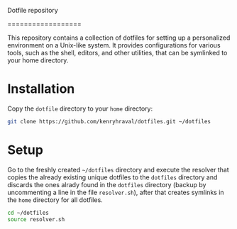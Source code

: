 Dotfile repository

==================

This repository contains a collection of dotfiles for setting up a personalized environment on a Unix-like system. It provides configurations for various tools, such as the shell, editors, and other utilities, that can be symlinked to your home directory.

# Installation
	
Copy the `dotfile` directory to your `home` directory:

```bash
git clone https://github.com/kenryhraval/dotfiles.git ~/dotfiles
```

# Setup

Go to the freshly created `~/dotfiles` directory and execute the resolver that copies the already existing unique dotfiles to the `dotfiles` directory and discards the ones alrady found in the `dotfiles` directory (backup by uncommenting a line in the file `resolver.sh`), after that creates symlinks in the `home` directory for all dotfiles. 

```bash
cd ~/dotfiles
source resolver.sh
```
